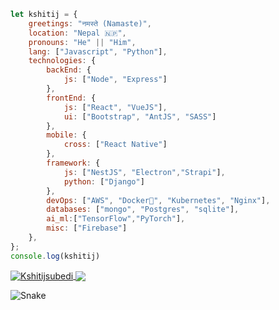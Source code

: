 ```javascript
let kshitij = {
    greetings: "नमस्ते (Namaste)",
    location: "Nepal 🇳🇵",
    pronouns: "He" || "Him",
    lang: ["Javascript", "Python"],
    technologies: {
        backEnd: {
            js: ["Node", "Express"]
        },
        frontEnd: {
            js: ["React", "VueJS"],
            ui: ["Bootstrap", "AntJS", "SASS"] 
        },
        mobile: {
            cross: ["React Native"]
        },
        framework: {
            js: ["NestJS", "Electron","Strapi"],
            python: ["Django"]
        },
        devOps: ["AWS", "Docker🐳", "Kubernetes", "Nginx"],
        databases: ["mongo", "Postgres", "sqlite"],
        ai_ml:["TensorFlow","PyTorch"],
        misc: ["Firebase"]
    },
};
console.log(kshitij)
```
<a href="https://github.com/kshitijsubedi">
  <img align="center" src="https://github-readme-stats.vercel.app/api?username=kshitijsubedi&show_icons=true&theme=dark&count_private=true&include_all_commits=true&hide_border=true" alt="Kshitijsubedi" />
</a>
<a href="https://github.com/kshitijsubedi">
  <img align="center" src="https://readme-jokes.vercel.app/api?hideBorder" />
</a>

![Snake](https://github.com/kshitijsubedi/kshitijsubedi/blob/output/assets/github-contribution-grid-snake.svg)
